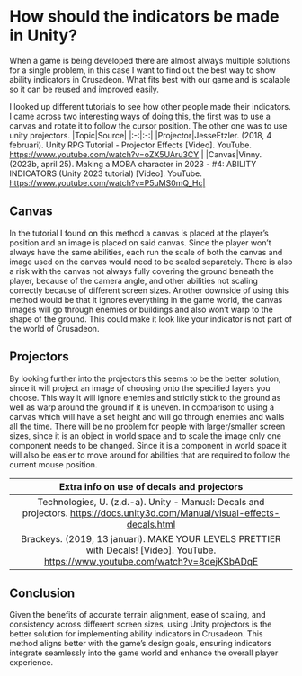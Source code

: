 # How should the indicators be made in Unity?
When a game is being developed there are almost always multiple solutions for a single problem, in this case I want to find out the best way to show ability indicators in Crusadeon. What fits best with our game and is scalable so it can be reused and improved easily.

I looked up different tutorials to see how other people made their indicators. I came across two interesting ways of doing this, the first was to use a canvas and rotate it to follow the cursor position. The other one was to use unity projectors. 
|Topic|Source|
|:-:|:-:|
|Projector|JesseEtzler. (2018, 4 februari). Unity RPG Tutorial - Projector Effects [Video]. YouTube. https://www.youtube.com/watch?v=oZX5UAru3CY |
|Canvas|Vinny. (2023b, april 25). Making a MOBA character in 2023 - #4: ABILITY INDICATORS (Unity 2023 tutorial) [Video]. YouTube. https://www.youtube.com/watch?v=P5uMS0mQ_Hc|
## Canvas
In the tutorial I found on this method a canvas is placed at the player’s position and an image is placed on said canvas. Since the player won’t always have the same abilities, each run the scale of both the canvas and image used on the canvas would need to be scaled separately. There is also a risk with the canvas not always fully covering the ground beneath the player, because of the camera angle, and other abilities not scaling correctly because of different screen sizes. Another downside of using this method would be that it ignores everything in the game world, the canvas images will go through enemies or buildings and also won’t warp to the shape of the ground. This could make it look like your indicator is not part of the world of Crusadeon.
## Projectors
By looking further into the projectors this seems to be the better solution, since it will project an image of choosing onto the specified layers you choose. This way it will ignore enemies and strictly stick to the ground as well as warp around the ground if it is uneven. In comparison to using a canvas which will have a set height and will go through enemies and walls all the time. There will be no problem for people with larger/smaller screen sizes, since it is an object in world space and to scale the image only one component needs to be changed. Since it is a component in world space it will also be easier to move around for abilities that are required to follow the current mouse position.


|Extra info on use of decals and projectors|
|:--------:|
|Technologies, U. (z.d.-a). Unity - Manual: Decals and projectors. https://docs.unity3d.com/Manual/visual-effects-decals.html|
|Brackeys. (2019, 13 januari). MAKE YOUR LEVELS PRETTIER with Decals! [Video]. YouTube. https://www.youtube.com/watch?v=8dejKSbADqE| 



## Conclusion
Given the benefits of accurate terrain alignment, ease of scaling, and consistency across different screen sizes, using Unity projectors is the better solution for implementing ability indicators in Crusadeon. This method aligns better with the game’s design goals, ensuring indicators integrate seamlessly into the game world and enhance the overall player experience.
